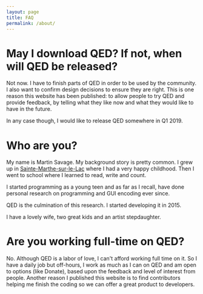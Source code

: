 ```yaml
---
layout: page
title: FAQ
permalink: /about/
---
```


# May I download QED? If not, when will QED be released?

Not now. I have to finish parts of QED in order to be used by the community. I also want to confirm design decisions to ensure they are right. This is one reason this website has been published: to allow people to try QED and provide feedback, by telling what they like now and what they would like to have in the future.

In any case though, I would like to release QED somewhere in Q1 2019.

# Who are you?

My name is Martin Savage. My background story is pretty common. I grew up in [Sainte-Marthe-sur-le-Lac](https://en.wikipedia.org/wiki/Sainte-Marthe-sur-le-Lac,_Quebec) where I had a very happy childhood. Then I went to school where I learned to read, write and count.

I started programming as a young teen and as far as I recall, have done personal research on programming and GUI encoding ever since.

QED is the culmination of this research. I started developing it in 2015.

I have a lovely wife, two great kids and an artist stepdaughter.

# Are you working full-time on QED?

No. Although QED is a labor of love, I can't afford working full time on it. So I have a daily job but off-hours, I work as much as I can on QED and am open to options (like Donate), based upon the feedback and level of interest from people. Another reason I published this website is to find contributors helping me finish the coding so we can offer a great product to developers.
